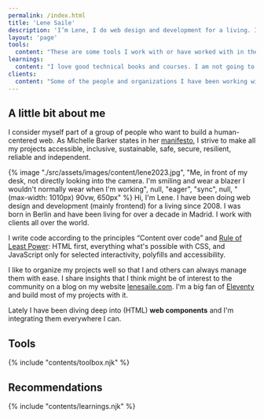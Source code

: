 ```yaml
---
permalink: /index.html
title: 'Lene Saile'
description: 'I’m Lene, I do web design and development for a living. I was born in Berlin and now live in Madrid, Spain. I work with clients all over the world.'
layout: 'page'
tools:
  content: "These are some tools I work with or have worked with in the past. Bold indicates in most cases what I prefer, still use, or, in some cases, I am more proficient with. Strike through indicates that even though I have experience, I'd rather not work with that anymore."
learnings:
  content: "I love good technical books and courses. I am not going to list everything I have 'consumed', instead I share only what really made a difference for me. All following books and courses are my most sincere recommendation for everyone who wants to learn frontend."
clients:
  content: "Some of the people and organizations I have been working with most recently."
---
```


## A little bit about me

I consider myself part of a group of people who want to build a human-centered web. As Michelle Barker states in her [manifesto](https://humanewebmanifesto.com/), I strive to make all my projects accessible, inclusive, sustainable, safe, secure, resilient, reliable and independent.

<custom-split>
{% image "./src/assets/images/content/lene2023.jpg", "Me, in front of my desk, not directly looking into the camera. I'm smiling and wear a blazer I wouldn't normally wear when I'm working", null, "eager", "sync", null, "(max-width: 1010px) 90vw, 650px" %}
Hi, I'm Lene. I have been doing web design and development (mainly frontend) for a living since 2008. I was born in Berlin and have been living for over a decade in Madrid. I work with clients all over the world.
</custom-split>

I write code according to the principles <q>Content over code</q> and [Rule of Least Power](https://www.w3.org/2001/tag/doc/leastPower.html): HTML first, everything what's possible with CSS, and JavaScript only for selected interactivity, polyfills and accessibility.

I like to organize my projects well so that I and others can always manage them with ease. I share insights that I think might be of interest to the community on a blog on my website [lenesaile.com](https://www.lenesaile.com/en/blog/). I'm a big fan of [Eleventy](https://www.11ty.dev/) and build most of my projects with it.

Lately I have been diving deep into (HTML) <sparkly-text number-of-sparkles="5" style="--sparkly-text-color: var(--color-primary)">**web components**</sparkly-text>  and I'm integrating them everywhere I can.


## Tools
{% include "contents/toolbox.njk" %}

## Recommendations
{% include "contents/learnings.njk" %}
